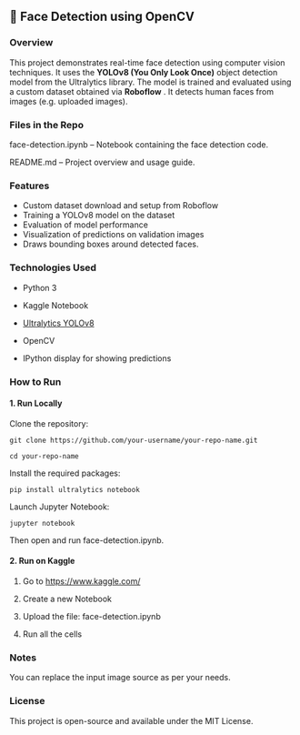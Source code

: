 ## 📸  Face Detection using OpenCV

### Overview

This project demonstrates real-time face detection using computer vision techniques. It uses the **YOLOv8 (You Only Look Once)** object detection model from the Ultralytics library. The model is trained and evaluated using a custom dataset obtained via **Roboflow** . It detects human faces from images (e.g. uploaded images).

### Files in the Repo

face-detection.ipynb – Notebook containing the face detection code.

README.md – Project overview and usage guide.

### Features

- Custom dataset download and setup from Roboflow
- Training a YOLOv8 model on the dataset
- Evaluation of model performance
- Visualization of predictions on validation images
- Draws bounding boxes around detected faces.

### Technologies Used
- Python 3

- Kaggle Notebook

- [Ultralytics YOLOv8](https://docs.ultralytics.com/)

- OpenCV

- IPython display for showing predictions


### How to Run

#### 1. Run Locally

Clone the repository:

`git clone https://github.com/your-username/your-repo-name.git`

`cd your-repo-name`

Install the required packages:

`pip install ultralytics notebook`

Launch Jupyter Notebook:

`jupyter notebook`

Then open and run face-detection.ipynb.

#### 2. Run on Kaggle
1. Go to https://www.kaggle.com/

2. Create a new Notebook

3. Upload the file: face-detection.ipynb

4. Run all the cells

###  Notes

You can replace the input image source as per your needs.

### License
This project is open-source and available under the MIT License.
